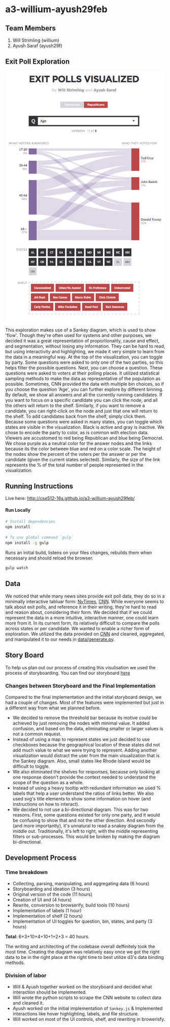 # a3-willium-ayush29feb

## Team Members

1. Will Strimling (willium)
2. Ayush Saraf (ayush29f)

## Exit Poll Exploration

![Screenshot](/storyboard/screenshot.png)

This exploration makes use of a Sankey diagram, which is used to show 'flow'. Though they're often used for systems and other purposes, we decided it was a great representation of proportionality, cause and effect, and segmentation, without losing any information.
They can be hard to read, but using interactivity and highlighting, we made it very simple to learn from the data in a meaningful way. At the top of the visualization, you can toggle by party. Some questions were asked to only one of the two parties, so this helps filter the possible questions.
Next, you can choose a question. These questions were asked to voters at their polling places. It utilized statistical sampling methods to make the data as representative of the population as possible.
Sometimes, CNN provided the data with multiple bin choices, so if you choose the question 'Age', you can further explore by different binning. By default, we show all answers and all the currently running candidates.
If you want to focus on a specific candidate you can click the node, and all the others will return to the shelf. Similarly, if you want to remove a candidate, you can right-click on the node and just that one will return to the shelf.
To add candidates back from the shelf, simply click them. Because some questions were asked in many states, you can toggle which states are visible in the visualization. Black is active and gray is inactive. We chose to encode the party to color, as is common with
election data. Viewers are accustomed to red being Republican and blue being Democrat. We chose purple as a neutral color for the answer nodes and the links because its the color between blue and red on a color scale. The height of the nodes
show the percent of the voters per the answer or per the candidate (given the current states selected). Similarly, the size of the link represents the % of the total number of people represented in the visualization.

## Running Instructions

Live here: http://cse512-16s.github.io/a3-willium-ayush29feb/

#### Run Locally

```bash
# Install dependencies
npm install

# To use global command `gulp`
npm install -g gulp
```

Runs an initial build, listens on your files changes, rebuilds them when necessary
and should reload the browser.

```bash
gulp watch
```
## Data

We noticed that while many news sites provide exit poll data, they do so in a minimally interactive tabluar form: [NyTimes](http://www.nytimes.com/interactive/2016/02/09/us/elections/new-hampshire-democrat-poll.html?_r=0), [CNN](http://www.cnn.com/election/primaries/polls). 
While everyone seems to talk about exit polls, and reference it in their writing, they're hard to read and reason about, considering their form. We decided that if we could represent the data in a more intuitive, interactive manner, one could learn more from it. 
In its current form, its relatively difficult to compare the polls across states or per candidate. We wanted to enable a richer form of exploration. We utilized the data provided on [CNN](http://www.cnn.com/election/primaries/polls) and cleaned, aggregated, and manipulated it to our needs in [data/generate.py](data/generate.py).


## Story Board

To help us plan out our process of creating this visulisation we used the process of storyboarding. You can find our storyboard [here](/storyboard/storyboard.md)

### Changes between Storyboard and the Final Implementation

Compared to the final implementation and the initial storyboard design, we had a couple of changes. Most of the features were implemented but just in a different way from what we planned before.
- We decided to remove the threshold bar because its motive could be achieved by just removing the nodes with minimal value. It added confusion, and based on the data, eliminating smaller or larger values is not a common request.
- Instead of using a map to represent states we just decided to use checkboxes because the geographical location of these states did not add much value to what we were trying to represent. Adding another visualization would distract the user from the main visualization that is the Sankey diagram. Also, small states like Rhode Island would be difficult to toggle. 
- We also eliminated the shelves for responses, because only looking at one response doesn't provide the context needed to understand the scope of the question as a whole.
- Instead of using a heavy tooltip with redundant information we used % labels that help a user understand the ratios of links better. We also used svg's title elements to show some information on hover (and instructions on how to interact).
- We decided to not use a bi-directional diagram. This was for two reasons. First, some questions existed for only one party, and it would be confusing to show that and not the other direction. 
And secondly (and more importantly), it's unnatural to read a snakey diagram from the middle out. Traditionally, it's left to right, with the middle representing filters or sub-processes.
This would be broken by making the diagram bi-directional.

## Development Process

### Time breakdown
- Collecting, parsing, manipulating, and aggregating data (6 hours)
- Storyboarding and ideation (3 hours)
- Original version of the code (11 hours)
- Creation of UI and (4 hours)
- Rewrite, conversion to browserify, build tools (10 hours)
- Implementation of labels (1 hour)
- Implementation of shelf (2 hours)
- Implementation of UI toggles for question, bin, states, and party (3 hours)

**Total**: 6+3+10+4+10+1+2+3 = 40 hours.

The writing and architecting of the codebase overall deffinitely took the most time. Creating the diagram was relatively easy once we got the right data to be in the right place at the right time to best utilize d3's data binding methods.

### Division of labor
- Will & Ayush together worked on the storyboard and decided what interaction should be implemented.
- Will wrote the python scripts to scrape the CNN website to collect data and cleaned it.
- Ayush worked on the initial implementation of `Sankey.js` & Implemented interactions like hover highlighting, labels, and file structure.
- Will worked on most of the UI controls, shelf, and rewriting in browerisfy.
